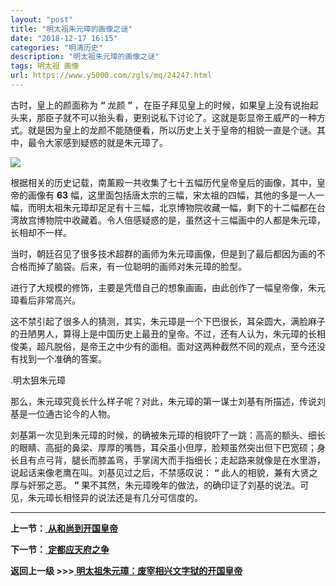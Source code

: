 ```yaml
---
layout: "post"
title: "明太祖朱元璋的画像之谜"
date: "2018-12-17 16:15"
categories: "明清历史"
description: "明太祖朱元璋的画像之谜"
tags: 明太祖 画像
url: https://www.y5000.com/zgls/mq/24247.html
---
```






古时，皇上的颜面称为 **“** 龙颜 **”**
，在臣子拜见皇上的时候，如果皇上没有说抬起头来，那臣子就不可以抬头看，更别说私下讨论了。这就是彰显帝王威严的一种方式。就是因为皇上的龙颜不能随便看，所以历史上关于皇帝的相貌一直是个谜。其中，最令大家感到疑惑的就是朱元璋了。

![](https://img.y5000.com/uploads/allimg/170724/12-1FH41G043593.jpg)

根据相关的历史记载，南薰殿一共收集了七十五幅历代皇帝皇后的画像，其中，皇帝的画像有 **63**
幅，这里面包括唐太宗的三幅，宋太祖的四幅，其他的多是一人一幅，而明太祖朱元璋却足足有十三幅，北京博物院收藏一幅，剩下的十二幅都在台湾故宫博物院中收藏着。令人倍感疑惑的是，虽然这十三幅画中的人都是朱元璋，长相却不一样。

当时，朝廷召见了很多技术超群的画师为朱元璋画像，但是到了最后都因为画的不合格而掉了脑袋。后来，有一位聪明的画师对朱元璋的脸型。

进行了大规模的修饰，主要是凭借自己的想象画画，由此创作了一幅皇帝像，朱元璋看后非常高兴。

这不禁引起了很多人的猜测，其实，朱元璋是一个下巴很长，耳朵圆大，满脸麻子的丑陋男人，算得上是中国历史上最丑的皇帝。不过，还有人认为，朱元璋的长相俊美，超凡脱俗，是帝王之中少有的面相。面对这两种截然不同的观点，至今还没有找到一个准确的答案。

.明太狙朱元璋

那么，朱元璋究竟长什么样子呢？对此，朱元璋的第一谋士刘基有所描述，传说刘基是一位通古论今的人物。

刘基第一次见到朱元璋的时候，的确被朱元璋的相貌吓了一跳：高高的额头、细长的眼睛、高挺的鼻梁、厚厚的嘴唇，耳朵虽小但厚，脸颊虽然突出但下巴宽硕；身长且有点弓背，腿长而膝盖弯，手掌阔大而手指细长；走起路来就像是在水里游，说起话来像老鹰在叫。刘基见过之后，不禁感叹说：
**“** 此人的相貌，兼有大贤之厚与奸邪之恶。 **”**
果不其然，朱元璋晚年的做法，的确印证了刘基的说法。可见，朱元璋长相怪异的说法还是有几分可信度的。

* * *

**上一节：**[ **从和尚到开国皇帝**](https://www.y5000.com/zgls/mq/24245.html)

**下一节：**[ **定都应天府之争**](https://www.y5000.com/zgls/mq/24248.html)

**返回上一级 >>>[ 明太祖朱元璋：废宰相兴文字狱的开国皇帝](https://www.y5000.com/zgls/mq/24254.html)**
